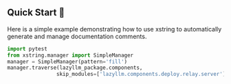 ## Quick Start 🚀

Here is a simple example demonstrating how to use xstring to automatically generate and manage documentation comments.

```python
import pytest
from xstring.manager import SimpleManager
manager = SimpleManager(pattern='fill')
manager.traverse(lazyllm_package.components, 
                skip_modules=['lazyllm.components.deploy.relay.server'])